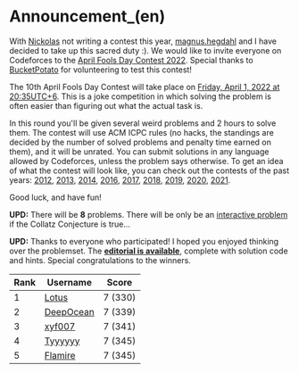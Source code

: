 # Announcement_(en)

With [Nickolas](https://codeforces.com/profile/Nickolas "Expert Nickolas") not writing a contest this year, [magnus.hegdahl](https://codeforces.com/profile/magnus.hegdahl "Candidate Master magnus.hegdahl") and I have decided to take up this sacred duty :). We would like to invite everyone on Codeforces to the [April Fools Day Contest 2022](https://codeforces.com/contest/1663 "April Fools Day Contest 2022"). Special thanks to [BucketPotato](https://codeforces.com/profile/BucketPotato "International Master BucketPotato") for volunteering to test this contest!

The 10th April Fools Day Contest will take place on [Friday, April 1, 2022 at 20:35UTC+6](https://codeforces.com/https://www.timeanddate.com/worldclock/fixedtime.html?day=1&month=4&year=2022&hour=17&min=35&sec=0&p1=166). This is a joke competition in which solving the problem is often easier than figuring out what the actual task is.

In this round you'll be given several weird problems and 2 hours to solve them. The contest will use ACM ICPC rules (no hacks, the standings are decided by the number of solved problems and penalty time earned on them), and it will be unrated. You can submit solutions in any language allowed by Codeforces, unless the problem says otherwise. To get an idea of what the contest will look like, you can check out the contests of the past years: [2012](https://codeforces.com/contest/171), [2013](https://codeforces.com/contest/290), [2014](https://codeforces.com/contest/409), [2016](https://codeforces.com/contest/656), [2017](https://codeforces.com/contest/784), [2018](https://codeforces.com/contest/952), [2019](https://codeforces.com/contest/1145), [2020](https://codeforces.com/contest/1331), [2021](https://codeforces.com/contest/1505).

Good luck, and have fun!

**UPD:** There will be **8** problems. There will be only be an [interactive problem](https://codeforces.com/blog/entry/45307) if the Collatz Conjecture is true...

**UPD:** Thanks to everyone who participated! I hoped you enjoyed thinking over the problemset. The **[editorial is available](Tutorial_(en).md)**, complete with solution code and hints. Special congratulations to the winners.

 

| Rank | Username | Score |
| --- | --- | --- |
| 1 | [Lotus](https://codeforces.com/profile/Lotus "Grandmaster Lotus") | 7 (330) |
| 2 | [DeepOcean](https://codeforces.com/profile/DeepOcean "Expert DeepOcean") | 7 (339) |
| 3 | [xyf007](https://codeforces.com/profile/xyf007 "International Grandmaster xyf007") | 7 (341) |
| 4 | [Tyyyyyy](https://codeforces.com/profile/Tyyyyyy "Candidate Master Tyyyyyy") | 7 (345) |
| 5 | [Flamire](https://codeforces.com/profile/Flamire "Grandmaster Flamire") | 7 (345) |

